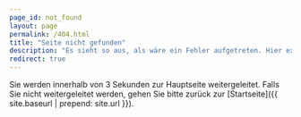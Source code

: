 ```yaml
---
page_id: not_found
layout: page
permalink: /404.html
title: "Seite nicht gefunden"
description: "Es sieht so aus, als wäre ein Fehler aufgetreten. Hier existiert nichts."
redirect: true
---
```

Sie werden innerhalb von 3 Sekunden zur Hauptseite weitergeleitet. Falls Sie nicht weitergeleitet werden, gehen Sie bitte zurück zur [Startseite]({{ site.baseurl | prepend: site.url }}).
